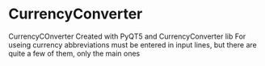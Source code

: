 # CurrencyConverter
CurrencyCOnverter 
Created with PyQT5 and CurrencyConverter lib
For useing currency abbreviations must be entered in input lines, but there are quite a few of them, only the main ones
